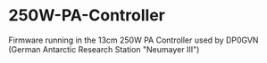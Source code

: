 # 250W-PA-Controller
Firmware running in the 13cm 250W PA Controller used by DP0GVN (German Antarctic Research Station "Neumayer III")
